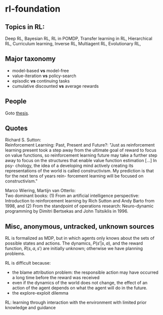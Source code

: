 # rl-foundation

## Topics in RL:
Deep RL,
Bayesian RL,
RL in POMDP,
Transfer learning in RL,
Hierarchical RL,
Curriculum learning,
Inverse RL,
Multiagent RL,
Evolutionary RL,

## Major taxonomy
* model-based **vs** model-free
* value-iteration **vs** policy-search
* episodic **vs** continuing tasks
* cumulative discounted **vs** average rewards

## People
Goto [thesis](https://github.com/tttor/rl-foundation/tree/master/thesis).

## Quotes
Richard S. Sutton: <br />
Reinforcement Learning: Past, Present and Future?:
"Just as reinforcement learning present took a step away from the ultimate goal of reward to
focus on value functions, so reinforcement learning future may take a further step
away to focus on the structures that enable value function estimation [...] In psy-
chology, the idea of a developing mind actively creating its representations of the
world is called constructivism. My prediction is that for the next tens of years rein-
forcement learning will be focused on constructivism."

Marco Wiering, Martijn van Otterlo: <br/>
Two dominant books:
(1) From an artificial intelligence perspective: Introduction to reinforcement learning by Rich Sutton and Andy Barto from 1998, and
(2) From the standpoint of operations research: Neuro-dynamic programming by Dimitri Bertsekas and John Tsitsiklis in 1996.

## Misc, anonymous, untracked, unknown sources
RL is formalized as MDP, but in which agents only knows about the sets of possible states and actions.
The dynamics, $P(s'|s,a)$, and the reward function, $R(s,a,s')$ are initially unknown; otherwise we have planning problems.

RL is difficult because:
* the blame attribution problem:
  the responsible action may have occurred a long time before the reward was received
* even if the dynamics of the world does not change,
  the effect of an action of the agent depends on what the agent will do in the future.
* the explore-exploit dilemma

RL: learning through interaction with the environment with limited prior knowledge and guidance
